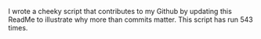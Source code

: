 I wrote a cheeky script that contributes to my Github by updating this ReadMe to illustrate why more than commits matter. This script has run 543 times.
